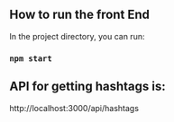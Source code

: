 ## How to run the front End

In the project directory, you can run:

### `npm start`

## API for getting hashtags is:

http://localhost:3000/api/hashtags
